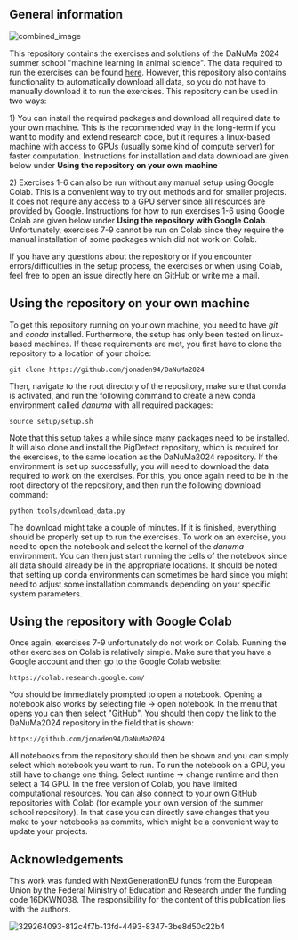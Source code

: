 ## General information
![combined_image](https://github.com/user-attachments/assets/22de7f10-d7cb-42c1-be5e-0d31360dba24)

This repository contains the exercises and solutions of the DaNuMa 2024 summer school "machine learning in animal science". The data required to run the exercises can be found [here](https://doi.org/10.25625/9AIY3V). However, this repository also contains functionality to automatically download all data, so you do not have to manually download it to run the exercises. This repository can be used in two ways:

1\) You can install the required packages and download all required data to your own machine. This is the recommended way in the long-term if you want to modify and extend research code, but it requires a linux-based machine with access to GPUs (usually some kind of compute server) for faster computation. Instructions for installation and data download are given below under **Using the repository on your own machine**

2\) Exercises 1-6 can also be run without any manual setup using Google Colab. This is a convenient way to try out methods and for smaller projects. It does not require any access to a GPU server since all resources are provided by Google. Instructions for how to run exercises 1-6 using Google Colab are given below under **Using the repository with Google Colab**. Unfortunately, exercises 7-9 cannot be run on Colab since they require the manual installation of some packages which did not work on Colab.

If you have any questions about the repository or if you encounter errors/difficulties in the setup process, the exercises or when using Colab, feel free to open an issue directly here on GitHub or write me a mail.

## Using the repository on your own machine
To get this repository running on your own machine, you need to have *git* and *conda* installed. Furthermore, the setup has only been tested on linux-based machines. If these requirements are met, you first have to clone the repository to a location of your choice:
```
git clone https://github.com/jonaden94/DaNuMa2024
```
Then, navigate to the root directory of the repository, make sure that conda is activated, and run the following command to create a new conda environment called *danuma* with all required packages:
```
source setup/setup.sh
```
Note that this setup takes a while since many packages need to be installed. It will also clone and install the PigDetect repository, which is required for the exercises, to the same location as the DaNuMa2024 repository. If the environment is set up successfully, you will need to download the data required to work on the exercises. For this, you once again need to be in the root directory of the repository, and then run the following download command:
```
python tools/download_data.py
```
The download might take a couple of minutes. If it is finished, everything should be properly set up to run the exercises. To work on an exercise, you need to open the notebook and select the kernel of the *danuma* environment. You can then just start running the cells of the notebook since all data should already be in the appropriate locations. It should be noted that setting up conda environments can sometimes be hard since you might need to adjust some installation commands depending on your specific system parameters.

## Using the repository with Google Colab
Once again, exercises 7-9 unfortunately do not work on Colab. Running the other exercises on Colab is relatively simple. Make sure that you have a Google account and then go to the Google Colab website:
```
https://colab.research.google.com/
```
You should be immediately prompted to open a notebook. Opening a notebook also works by selecting file &#8594; open notebook. In the menu that opens you can then select "GitHub". You should then copy the link to the DaNuMa2024 repository in the field that is shown:
```
https://github.com/jonaden94/DaNuMa2024
```
All notebooks from the repository should then be shown and you can simply select which notebook you want to run. To run the notebook on a GPU, you still have to change one thing. Select runtime &#8594; change runtime and then select a T4 GPU. In the free version of Colab, you have limited computational resources. You can also connect to your own GitHub repositories with Colab (for example your own version of the summer school repository). In that case you can directly save changes that you make to your notebooks as commits, which might be a convenient way to update your projects.

## Acknowledgements
This work was funded with NextGenerationEU funds from the European Union by the Federal Ministry of Education and Research under the funding code 16DKWN038. The responsibility for the content of this publication lies with the authors.

![329264093-812c4f7b-13fd-4493-8347-3be8d50c22b4](https://github.com/user-attachments/assets/9544edfb-2dfd-4c5c-8550-a0fb4294561d)
